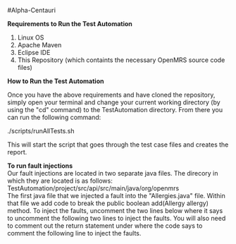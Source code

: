 #Alpha-Centauri

<b>Requirements to Run the Test Automation</b>
<ol><li>Linux OS</li>
<li>Apache Maven</li>
<li>Eclipse IDE</li>
<li>This Repository (which containts the necessary OpenMRS source code files)</li></ol>

<b>How to Run the Test Automation</b><br>

Once you have the above requirements and have cloned the repository, simply open your terminal and change your current working directory (by using the "cd" command) to the TestAutomation directory.  From there you can run the following command:

./scripts/runAllTests.sh

This will start the script that goes through the test case files and creates the report.

<b>To run fault injections</b><br>
Our fault injections are located in two separate java files.  The direcory in which they are located is as follows:<br>
TestAutomation/project/src/api/src/main/java/org/openmrs<br>
The first java file that we injected a fault into the "Allergies.java" file.  Within that file we add code to break the public boolean add(Allergy allergy) method.  To inject the faults, uncomment the two lines below where it says to uncomment the following two lines to inject the faults. You will also need to comment out the return statement under where the code says to comment the following line to inject the faults.
